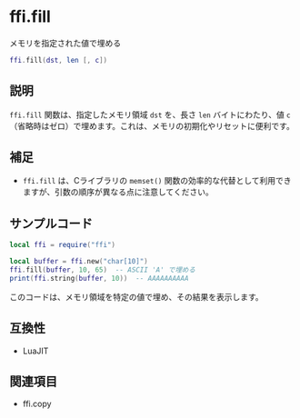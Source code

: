 # ffi.fill

メモリを指定された値で埋める

```lua
ffi.fill(dst, len [, c])
```

## 説明

`ffi.fill` 関数は、指定したメモリ領域 `dst` を、長さ `len` バイトにわたり、値 `c`（省略時はゼロ）で埋めます。これは、メモリの初期化やリセットに便利です。

## 補足

- `ffi.fill` は、Cライブラリの `memset()` 関数の効率的な代替として利用できますが、引数の順序が異なる点に注意してください。

## サンプルコード

```lua
local ffi = require("ffi")

local buffer = ffi.new("char[10]")
ffi.fill(buffer, 10, 65)  -- ASCII 'A' で埋める
print(ffi.string(buffer, 10))  -- AAAAAAAAAA
```

このコードは、メモリ領域を特定の値で埋め、その結果を表示します。

## 互換性

- LuaJIT

## 関連項目

- ffi.copy